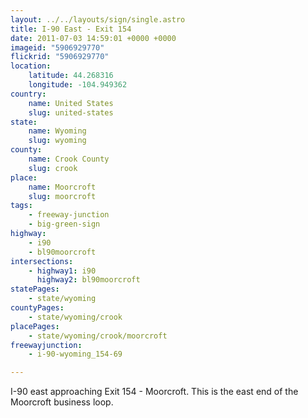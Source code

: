 ```yaml
---
layout: ../../layouts/sign/single.astro
title: I-90 East - Exit 154
date: 2011-07-03 14:59:01 +0000 +0000
imageid: "5906929770"
flickrid: "5906929770"
location:
    latitude: 44.268316
    longitude: -104.949362
country:
    name: United States
    slug: united-states
state:
    name: Wyoming
    slug: wyoming
county:
    name: Crook County
    slug: crook
place:
    name: Moorcroft
    slug: moorcroft
tags:
    - freeway-junction
    - big-green-sign
highway:
    - i90
    - bl90moorcroft
intersections:
    - highway1: i90
      highway2: bl90moorcroft
statePages:
    - state/wyoming
countyPages:
    - state/wyoming/crook
placePages:
    - state/wyoming/crook/moorcroft
freewayjunction:
    - i-90-wyoming_154-69

---
```

I-90 east approaching Exit 154 - Moorcroft.  This is the east end of the Moorcroft business loop.